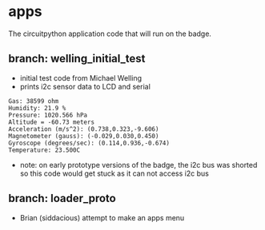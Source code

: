 # apps
The circuitpython application code that will run on the badge.

## branch: welling_initial_test
* initial test code from Michael Welling
* prints i2c sensor data to LCD and serial
```Temperature: 27.8 C
Gas: 38599 ohm
Humidity: 21.9 %
Pressure: 1020.566 hPa
Altitude = -60.73 meters
Acceleration (m/s^2): (0.738,0.323,-9.606)
Magnetometer (gauss): (-0.029,0.030,0.450)
Gyroscope (degrees/sec): (0.114,0.936,-0.674)
Temperature: 23.500C
```
* note: on early prototype versions of the badge, the i2c bus was shorted so this code would get stuck as it can not access i2c bus


## branch: loader_proto
* Brian (siddacious) attempt to make an apps menu

